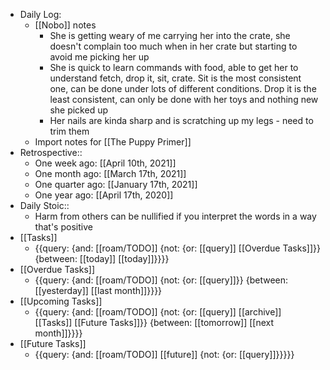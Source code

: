 - Daily Log:
    - [[Nobo]] notes
        - She is getting weary of me carrying her into the crate, she doesn't complain too much when in her crate but starting to avoid me picking her up
        - She is quick to learn commands with food, able to get her to understand fetch, drop it, sit, crate. Sit is the most consistent one, can be done under lots of different conditions. Drop it is the least consistent, can only be done with her toys and nothing new she picked up
        - Her nails are kinda sharp and is scratching up my legs - need to trim them
    - Import notes for [[The Puppy Primer]]
- Retrospective::
    - One week ago: [[April 10th, 2021]]
    - One month ago: [[March 17th, 2021]]
    - One quarter ago: [[January 17th, 2021]]
    - One year ago: [[April 17th, 2020]]
- Daily Stoic::
    - Harm from others can be nullified if you interpret the words in a way that's positive
- [[Tasks]]
    - {{query: {and: [[roam/TODO]] {not: {or: [[query]] [[Overdue Tasks]]}} {between: [[today]] [[today]]}}}}
- [[Overdue Tasks]]
    - {{query: {and: [[roam/TODO]] {not: {or: [[query]]}} {between: [[yesterday]] [[last month]]}}}}
- [[Upcoming Tasks]]
    - {{query: {and: [[roam/TODO]] {not: {or: [[query]] [[archive]] [[Tasks]] [[Future Tasks]]}} {between: [[tomorrow]] [[next month]]}}}}
- [[Future Tasks]]
    - {{query: {and: [[roam/TODO]] [[future]] {not: {or: [[query]]}}}}}
